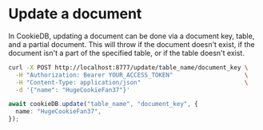 # Update a document

In CookieDB, updating a document can be done via a document key, table, and a
partial document. This will throw if the document doesn't exist, if the document
isn't a part of the specified table, or if the table doesn't exist.

```bash
curl -X POST http://localhost:8777/update/table_name/document_key \
  -H "Authorization: Bearer YOUR_ACCESS_TOKEN"                    \
  -H "Content-Type: application/json"                             \
  -d '{"name": "HugeCookieFan37"}'
```

```typescript
await cookieDB.update("table_name", "document_key", {
  name: "HugeCookieFan37",
});
```

